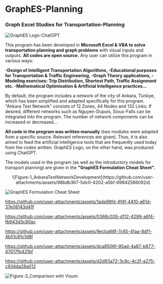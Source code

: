 # GraphES-Planning
### Graph Excel Studies for Transportation-Planning

![GraphES Logo-ChatGPT](https://github.com/user-attachments/assets/34887a71-cbe2-42dc-a9fa-5ba6c5dbb7d9)


This program has been developed in **Microsoft Excel & VBA to solve transportation planning and graph problems** with visual inputs and outputs. **All codes are open source.** Any user can utilize this program in various ways:

**-Design of Intelligent Transportation Algorithms,
-Educational purposes for Transportation & Traffic Engineering,
-Graph Theory applications,
-Modeling exercises: Trip Distribution, Shortest Path, Traffic Assignment etc. 
-Mathematical Optimisation & Artificial Intelligence practices...**

By default, the program includes a network of the city of Ankara, Türkiye, which has been simplified and adapted specifically for this program. "Ankara Test Network" consists of 12 Zones, 44 Nodes and 132 Links. If desired, different networks such as Nguyen-Dupuis, Sioux-Falls can be integrated into the program. The number of network components can be increased or decreased...

**All code in the program was written manually** (two modules were adapted from a specific source. Relevant references are given). Thus, it is also aimed to feed the artificial intelligence tools that are frequently used today from the codes written. GraphES Logo, on the other hand, was produced using ChatGPT.

The models used in the program (as well as the introductory models for transport planning) are given in the **"GraphES Formulation Cheat Sheet".**

<p align="center">
![Figure-1_AnkaraTestNetworkDevelopment](https://github.com/user-attachments/assets/98bdb367-5dc0-4202-a5bf-69842586092d)
</p>

![GraphES Formulation Cheat Sheet](https://github.com/user-attachments/assets/a1179d8f-d405-4a59-af8f-3424f438e9bf)



https://github.com/user-attachments/assets/1ada98fd-4f4f-4410-a61d-37e08143d41f




https://github.com/user-attachments/assets/0368c026-d112-4299-a6f4-fb943d3c80ac




https://github.com/user-attachments/assets/9ecba68f-7c65-4faa-8df1-4b51c81c1d8f




https://github.com/user-attachments/assets/dca8506f-95ad-4a87-b877-47017fb421bf




https://github.com/user-attachments/assets/d2d93a72-3c8c-4c2f-a275-c934da28a012


![Figure-3_Comparison with Visum](https://github.com/user-attachments/assets/8b8a1aaa-e069-44a9-b700-3f380c5d1dd5)
